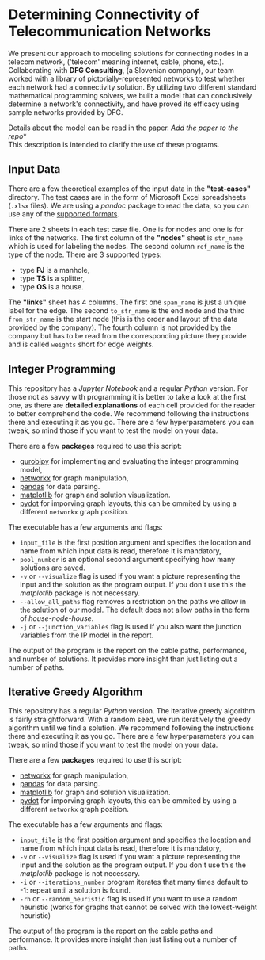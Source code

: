 # Determining Connectivity of Telecommunication Networks

We present our approach to modeling solutions for connecting nodes in a telecom network, ('telecom' meaning internet, cable, phone, etc.). Collaborating with **DFG Consulting**, (a Slovenian company), our team worked with a library of pictorially-represented networks to test whether each network had a connectivity solution. By utilizing two different standard mathematical programming solvers, we built a model that can conclusively determine a network's connectivity, and have proved its efficacy using sample networks provided by DFG.

Details about the model can be read in the paper. *Add the paper to the repo**
<br>This description is intended to clarify the use of these programs.

## Input Data

There are a few theoretical examples of the input data in the **"test-cases"** directory. The test cases are in the form of Microsoft Excel spreadsheets (`.xlsx` files). We are using a *pandoc* package to read the data, so you can use any of the [supported formats](https://pandas.pydata.org/docs/reference/api/pandas.read_excel.html).

There are 2 sheets in each test case file. One is for nodes and one is for links of the networks. The first column of the **"nodes"** sheet is `str_name` which is used for labeling the nodes. The second column `ref_name` is the type of the node. There are 3 supported types:
- type **PJ** is a manhole,
- type **TS** is a splitter,
- type **OS** is a house.

The **"links"** sheet has 4 columns. The first one `span_name` is just a unique label for the edge. The second `to_str_name` is the end node and the third `from_str_name` is the start node (this is the order and layout of the data provided by the company). The fourth column is not provided by the company but has to be read from the corresponding picture they provide and is called `weights` short for edge weights.


## Integer Programming 

This repository has a *Jupyter Notebook* and a regular *Python* version. For those not as savvy with programming it is better to take a look at the first one, as there are **detailed explanations** of each cell provided for the reader to better comprehend the code. We recommend following the instructions there and executing it as you go. There are a few hyperparameters you can tweak, so mind those if you want to test the model on your data.

There are a few **packages** required to use this script:
- [gurobipy](https://pypi.org/project/gurobipy/) for implementing and evaluating the integer programming model,
- [networkx](https://networkx.org/) for graph manipulation,
- [pandas](https://pandas.pydata.org/docs/) for data parsing.
- [matplotlib](https://matplotlib.org/) for graph and solution visualization.
- [pydot](https://pypi.org/project/pydot/) for imporving graph layouts, this can be ommited by using a different `networkx` graph position.

The executable has a few arguments and flags:
- `input_file` is the first position argument and specifies the location and name from which input data is read, therefore it is mandatory,
- `pool_number` is an optional second argument specifying how many solutions are saved.
- `-v` or `--visualize` flag is used if you want a picture representing the input and the solution as the program output. If you don't use this the *matplotlib* package is not necessary.
- `--allow_all_paths` flag removes a restriction on the paths we allow in the solution of our model. The default does not allow paths in the form of *house-node-house*.
- `-j` or `--junction_variables` flag is used if you also want the junction variables from the IP model in the report.

The output of the program is the report on the cable paths, performance, and number of solutions. It provides more insight than just listing out a number of paths.

## Iterative Greedy Algorithm

This repository has a regular *Python* version. The iterative greedy algorithm is fairly straightforward. With a random seed, we run iteratively the greedy algorithm until we find a solution. We recommend following the instructions there and executing it as you go. There are a few hyperparameters you can tweak, so mind those if you want to test the model on your data.

There are a few **packages** required to use this script:
- [networkx](https://networkx.org/) for graph manipulation,
- [pandas](https://pandas.pydata.org/docs/) for data parsing.
- [matplotlib](https://matplotlib.org/) for graph and solution visualization.
- [pydot](https://pypi.org/project/pydot/) for imporving graph layouts, this can be ommited by using a different `networkx` graph position.

The executable has a few arguments and flags:
- `input_file` is the first position argument and specifies the location and name from which input data is read, therefore it is mandatory,
- `-v` or `--visualize` flag is used if you want a picture representing the input and the solution as the program output. If you don't use this the *matplotlib* package is not necessary.
- `-i` or `--iterations_number` program iterates that many times default to -1: repeat until a solution is found.
- `-rh` or `--random_heuristic` flag is used if you want to use a random heuristic (works for graphs that cannot be solved with the lowest-weight heuristic)

The output of the program is the report on the cable paths and performance. It provides more insight than just listing out a number of paths.